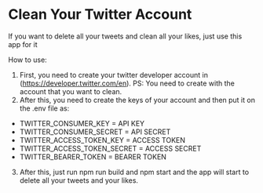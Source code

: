 ﻿# Clean Your Twitter Account

If you want to delete all your tweets and clean all your likes, just use this app for it

How to use:

1. First, you need to create your twitter developer account in (https://developer.twitter.com/en). PS: You need to create with the account that you want to clean.
2. After this, you need to create the keys of your account and then put it on the .env file as:
- TWITTER_CONSUMER_KEY = API KEY
- TWITTER_CONSUMER_SECRET = API SECRET
- TWITTER_ACCESS_TOKEN_KEY = ACCESS TOKEN
- TWITTER_ACCESS_TOKEN_SECRET = ACCESS SECRET
- TWITTER_BEARER_TOKEN = BEARER TOKEN
3. After this, just run npm run build and npm start and the app will start to delete all your tweets and your likes.
